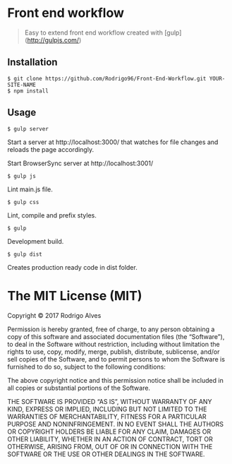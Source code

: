 # Front end workflow

> Easy to extend front end workflow created with [gulp] (http://gulpjs.com/)

## Installation

```
$ git clone https://github.com/Rodrigo96/Front-End-Workflow.git YOUR-SITE-NAME
$ npm install
```

## Usage

```
$ gulp server
```
Start a server at http://localhost:3000/ that watches for file changes and reloads the page accordingly.

Start BrowserSync server at http://localhost:3001/

```
$ gulp js
```
Lint main.js file.

```
$ gulp css
```
Lint, compile and prefix styles.

```
$ gulp
```
Development build.

```
$ gulp dist
```
Creates production ready code in dist folder.

The MIT License (MIT)
=====================

Copyright © 2017 Rodrigo Alves

Permission is hereby granted, free of charge, to any person
obtaining a copy of this software and associated documentation
files (the “Software”), to deal in the Software without
restriction, including without limitation the rights to use,
copy, modify, merge, publish, distribute, sublicense, and/or sell
copies of the Software, and to permit persons to whom the
Software is furnished to do so, subject to the following
conditions:

The above copyright notice and this permission notice shall be
included in all copies or substantial portions of the Software.

THE SOFTWARE IS PROVIDED “AS IS”, WITHOUT WARRANTY OF ANY KIND,
EXPRESS OR IMPLIED, INCLUDING BUT NOT LIMITED TO THE WARRANTIES
OF MERCHANTABILITY, FITNESS FOR A PARTICULAR PURPOSE AND
NONINFRINGEMENT. IN NO EVENT SHALL THE AUTHORS OR COPYRIGHT
HOLDERS BE LIABLE FOR ANY CLAIM, DAMAGES OR OTHER LIABILITY,
WHETHER IN AN ACTION OF CONTRACT, TORT OR OTHERWISE, ARISING
FROM, OUT OF OR IN CONNECTION WITH THE SOFTWARE OR THE USE OR
OTHER DEALINGS IN THE SOFTWARE.

